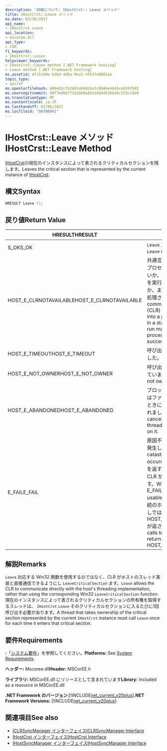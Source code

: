 ```yaml
---
description: '詳細について: IHostCrst:: Leave メソッド'
title: IHostCrst::Leave メソッド
ms.date: 03/30/2017
api_name:
- IHostCrst.Leave
api_location:
- mscoree.dll
api_type:
- COM
f1_keywords:
- IHostCrst::Leave
helpviewer_keywords:
- IHostCrst::Leave method [.NET Framework hosting]
- Leave method [.NET Framework hosting]
ms.assetid: dfc51d9e-b36d-4dba-9ea1-4f63fa0601ae
topic_type:
- apiref
ms.openlocfilehash: b00e62c7b2683ab6024a7c9b8de4645ceb59fb02
ms.sourcegitcommit: ddf7edb67715a5b9a45e3dd44536dabc153c1de0
ms.translationtype: MT
ms.contentlocale: ja-JP
ms.lasthandoff: 02/06/2021
ms.locfileid: "99708841"
---
```

# <a name="ihostcrstleave-method"></a><span data-ttu-id="14d5f-103">IHostCrst::Leave メソッド</span><span class="sxs-lookup"><span data-stu-id="14d5f-103">IHostCrst::Leave Method</span></span>

<span data-ttu-id="14d5f-104">[IHostCrst](ihostcrst-interface.md)の現在のインスタンスによって表されるクリティカルセクションを残します。</span><span class="sxs-lookup"><span data-stu-id="14d5f-104">Leaves the critical section that is represented by the current instance of [IHostCrst](ihostcrst-interface.md).</span></span>  
  
## <a name="syntax"></a><span data-ttu-id="14d5f-105">構文</span><span class="sxs-lookup"><span data-stu-id="14d5f-105">Syntax</span></span>  
  
```cpp  
HRESULT Leave ();  
```  
  
## <a name="return-value"></a><span data-ttu-id="14d5f-106">戻り値</span><span class="sxs-lookup"><span data-stu-id="14d5f-106">Return Value</span></span>  
  
|<span data-ttu-id="14d5f-107">HRESULT</span><span class="sxs-lookup"><span data-stu-id="14d5f-107">HRESULT</span></span>|<span data-ttu-id="14d5f-108">説明</span><span class="sxs-lookup"><span data-stu-id="14d5f-108">Description</span></span>|  
|-------------|-----------------|  
|<span data-ttu-id="14d5f-109">S_OK</span><span class="sxs-lookup"><span data-stu-id="14d5f-109">S_OK</span></span>|<span data-ttu-id="14d5f-110">`Leave` 正常に返されました。</span><span class="sxs-lookup"><span data-stu-id="14d5f-110">`Leave` returned successfully.</span></span>|  
|<span data-ttu-id="14d5f-111">HOST_E_CLRNOTAVAILABLE</span><span class="sxs-lookup"><span data-stu-id="14d5f-111">HOST_E_CLRNOTAVAILABLE</span></span>|<span data-ttu-id="14d5f-112">共通言語ランタイム (CLR) がプロセスに読み込まれていないか、CLR がマネージコードを実行できない状態であるか、または呼び出しが正常に処理されていません。</span><span class="sxs-lookup"><span data-stu-id="14d5f-112">The common language runtime (CLR) has not been loaded into a process, or the CLR is in a state in which it cannot run managed code or process the call successfully.</span></span>|  
|<span data-ttu-id="14d5f-113">HOST_E_TIMEOUT</span><span class="sxs-lookup"><span data-stu-id="14d5f-113">HOST_E_TIMEOUT</span></span>|<span data-ttu-id="14d5f-114">呼び出しがタイムアウトしました。</span><span class="sxs-lookup"><span data-stu-id="14d5f-114">The call timed out.</span></span>|  
|<span data-ttu-id="14d5f-115">HOST_E_NOT_OWNER</span><span class="sxs-lookup"><span data-stu-id="14d5f-115">HOST_E_NOT_OWNER</span></span>|<span data-ttu-id="14d5f-116">呼び出し元がロックを所有していません。</span><span class="sxs-lookup"><span data-stu-id="14d5f-116">The caller does not own the lock.</span></span>|  
|<span data-ttu-id="14d5f-117">HOST_E_ABANDONED</span><span class="sxs-lookup"><span data-stu-id="14d5f-117">HOST_E_ABANDONED</span></span>|<span data-ttu-id="14d5f-118">ブロックされたスレッドまたはファイバーが待機しているときに、イベントが取り消されました。</span><span class="sxs-lookup"><span data-stu-id="14d5f-118">An event was canceled while a blocked thread or fiber was waiting on it.</span></span>|  
|<span data-ttu-id="14d5f-119">E_FAIL</span><span class="sxs-lookup"><span data-stu-id="14d5f-119">E_FAIL</span></span>|<span data-ttu-id="14d5f-120">原因不明の致命的なエラーが発生しました。</span><span class="sxs-lookup"><span data-stu-id="14d5f-120">An unknown catastrophic failure occurred.</span></span> <span data-ttu-id="14d5f-121">メソッドが E_FAIL を返すと、そのプロセス内で CLR が使用できなくなります。</span><span class="sxs-lookup"><span data-stu-id="14d5f-121">When a method returns E_FAIL, the CLR is no longer usable within the process.</span></span> <span data-ttu-id="14d5f-122">後続のホストメソッドの呼び出しでは HOST_E_CLRNOTAVAILABLE が返されます。</span><span class="sxs-lookup"><span data-stu-id="14d5f-122">Subsequent calls to hosting methods return HOST_E_CLRNOTAVAILABLE.</span></span>|  
  
## <a name="remarks"></a><span data-ttu-id="14d5f-123">解説</span><span class="sxs-lookup"><span data-stu-id="14d5f-123">Remarks</span></span>  

 <span data-ttu-id="14d5f-124">`Leave` 対応する Win32 関数を使用するのではなく、CLR がホストのスレッド実装と直接通信できるようにし `LeaveCriticalSection` ます。</span><span class="sxs-lookup"><span data-stu-id="14d5f-124">`Leave` allows the CLR to communicate directly with the host's threading implementation, rather than using the corresponding Win32 `LeaveCriticalSection` function.</span></span> <span data-ttu-id="14d5f-125">現在のインスタンスによって表されるクリティカルセクションの所有権を取得するスレッドは、 `IHostCrst` `Leave` そのクリティカルセクションに入るたびに1回呼び出す必要があります。</span><span class="sxs-lookup"><span data-stu-id="14d5f-125">A thread that takes ownership of the critical section represented by the current `IHostCrst` instance must call `Leave` once for each time it enters that critical section.</span></span>  
  
## <a name="requirements"></a><span data-ttu-id="14d5f-126">要件</span><span class="sxs-lookup"><span data-stu-id="14d5f-126">Requirements</span></span>  

 <span data-ttu-id="14d5f-127">**:**「[システム要件](../../get-started/system-requirements.md)」を参照してください。</span><span class="sxs-lookup"><span data-stu-id="14d5f-127">**Platforms:** See [System Requirements](../../get-started/system-requirements.md).</span></span>  
  
 <span data-ttu-id="14d5f-128">**ヘッダー:** Mscoree.dll</span><span class="sxs-lookup"><span data-stu-id="14d5f-128">**Header:** MSCorEE.h</span></span>  
  
 <span data-ttu-id="14d5f-129">**ライブラリ:** MSCorEE.dll にリソースとして含まれています</span><span class="sxs-lookup"><span data-stu-id="14d5f-129">**Library:** Included as a resource in MSCorEE.dll</span></span>  
  
 <span data-ttu-id="14d5f-130">**.NET Framework のバージョン:**[!INCLUDE[net_current_v20plus](../../../../includes/net-current-v20plus-md.md)]</span><span class="sxs-lookup"><span data-stu-id="14d5f-130">**.NET Framework Versions:** [!INCLUDE[net_current_v20plus](../../../../includes/net-current-v20plus-md.md)]</span></span>  
  
## <a name="see-also"></a><span data-ttu-id="14d5f-131">関連項目</span><span class="sxs-lookup"><span data-stu-id="14d5f-131">See also</span></span>

- [<span data-ttu-id="14d5f-132">ICLRSyncManager インターフェイス</span><span class="sxs-lookup"><span data-stu-id="14d5f-132">ICLRSyncManager Interface</span></span>](iclrsyncmanager-interface.md)
- [<span data-ttu-id="14d5f-133">IHostCrst インターフェイス</span><span class="sxs-lookup"><span data-stu-id="14d5f-133">IHostCrst Interface</span></span>](ihostcrst-interface.md)
- [<span data-ttu-id="14d5f-134">IHostSyncManager インターフェイス</span><span class="sxs-lookup"><span data-stu-id="14d5f-134">IHostSyncManager Interface</span></span>](ihostsyncmanager-interface.md)
